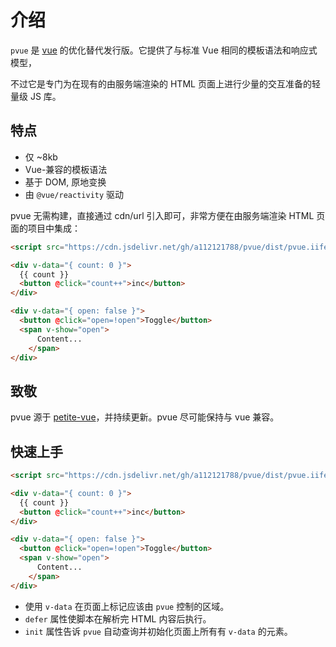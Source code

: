 # 介绍

`pvue` 是 [vue](https://vuejs.org) 的优化替代发行版。它提供了与标准 Vue 相同的模板语法和响应式模型，

不过它是专门为在现有的由服务端渲染的 HTML 页面上进行少量的交互准备的轻量级 JS 库。

## 特点

- 仅 ~8kb
- Vue-兼容的模板语法
- 基于 DOM, 原地变换
- 由 `@vue/reactivity` 驱动

pvue 无需构建，直接通过 cdn/url 引入即可，非常方便在由服务端渲染 HTML 页面的项目中集成：

```html
<script src="https://cdn.jsdelivr.net/gh/a112121788/pvue/dist/pvue.iife.js" defer init></script>

<div v-data="{ count: 0 }">
  {{ count }}
  <button @click="count++">inc</button>
</div>

<div v-data="{ open: false }">
  <button @click="open=!open">Toggle</button>
  <span v-show="open">
      Content...
    </span>
</div>
```

## 致敬

pvue 源于 [petite-vue](https://github.com/vuejs/petite-vue)，并持续更新。pvue 尽可能保持与 vue 兼容。

## 快速上手

```html
<script src="https://cdn.jsdelivr.net/gh/a112121788/pvue/dist/pvue.iife.js" defer init></script>

<div v-data="{ count: 0 }">
  {{ count }}
  <button @click="count++">inc</button>
</div>

<div v-data="{ open: false }">
  <button @click="open=!open">Toggle</button>
  <span v-show="open">
      Content...
    </span>
</div>

```

- 使用 `v-data` 在页面上标记应该由 `pvue` 控制的区域。
- `defer` 属性使脚本在解析完 HTML 内容后执行。
- `init` 属性告诉 `pvue` 自动查询并初始化页面上所有有 `v-data` 的元素。

